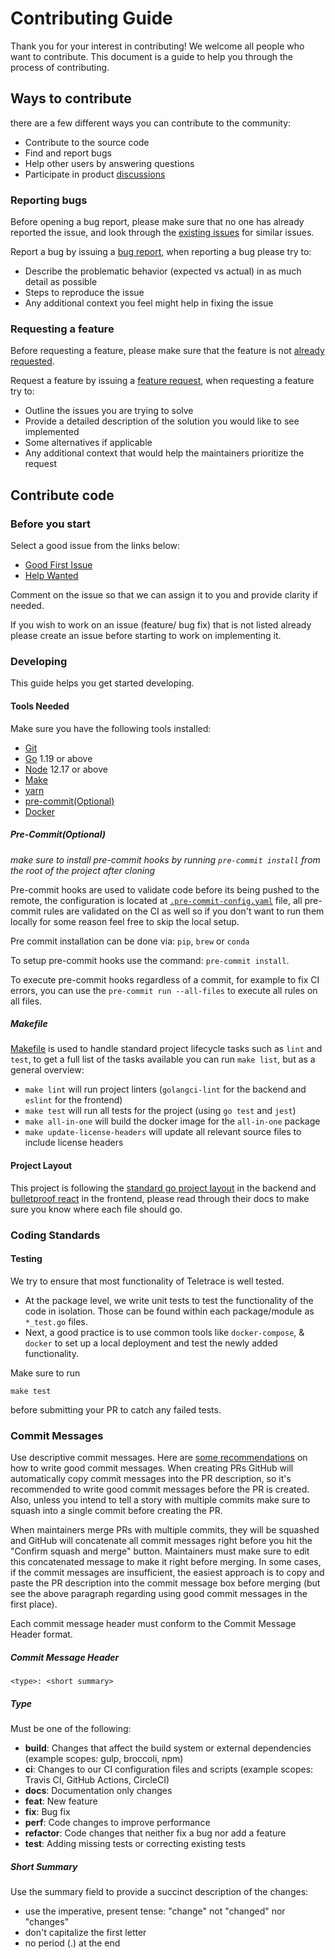 # Contributing Guide

Thank you for your interest in contributing! We welcome all people who want to contribute. This document is a guide to help you through the process of contributing.

## Ways to contribute

there are a few different ways you can contribute to the community:

- Contribute to the source code
- Find and report bugs
- Help other users by answering questions
- Participate in product [discussions](https://github.com/teletrace/teletrace/discussions)

### Reporting bugs

Before opening a bug report, please make sure that no one has already reported the issue, and look through the [existing issues](https://github.com/teletrace/teletrace/issues?q=is:open+is:issue+label:bug) for similar issues.

Report a bug by issuing a [bug report](https://github.com/teletrace/teletrace/issues/new?assignees=&labels=&template=bug_report.md&title=), when reporting a bug please try to:

- Describe the problematic behavior (expected vs actual) in as much detail as possible
- Steps to reproduce the issue
- Any additional context you feel might help in fixing the issue

### Requesting a feature

Before requesting a feature, please make sure that the feature is not [already requested](https://github.com/teletrace/teletrace/issues?q=is:open+is:issue+label:enhancement).

Request a feature by issuing a [feature request](https://github.com/teletrace/teletrace/issues/new?assignees=&labels=&template=feature_request.md&title=), when requesting a feature try to:

- Outline the issues you are trying to solve
- Provide a detailed description of the solution you would like to see implemented
- Some alternatives if applicable
- Any additional context that would help the maintainers prioritize the request

## Contribute code

### Before you start

Select a good issue from the links below:

- [Good First Issue](https://github.com/teletrace/teletrace/issues?q=is:open+is:issue+label:%22good+first+issue%22)
- [Help Wanted](https://github.com/teletrace/teletrace/issues?q=is:open+is:issue+label:%22help+wanted%22)

Comment on the issue so that we can assign it to you and provide clarity if needed.

If you wish to work on an issue (feature/ bug fix) that is not listed already please create an issue before starting to work on implementing it.

### Developing

This guide helps you get started developing.

#### Tools Needed

Make sure you have the following tools installed:

- [Git](https://git-scm.com/)
- [Go](https://golang.org/dl/) 1.19 or above
- [Node](https://nodejs.org/) 12.17 or above
- [Make](https://www.gnu.org/software/make/)
- [yarn](https://yarnpkg.com/)
- [pre-commit(Optional)](https://pre-commit.com/)
- [Docker](https://www.docker.com/)

##### Pre-Commit(Optional)

_make sure to install pre-commit hooks by running `pre-commit install` from the root of the project after cloning_

Pre-commit hooks are used to validate code before its being pushed to the remote, the configuration is located at [`.pre-commit-config.yaml`](./.pre-commit-config.yaml) file,
all pre-commit rules are validated on the CI as well so if you don't want to run them locally for some reason feel free to skip the local setup.

Pre commit installation can be done via: `pip`, `brew` or `conda`

To setup pre-commit hooks use the command: `pre-commit install`.

To execute pre-commit hooks regardless of a commit, for example to fix CI errors, you can use the `pre-commit run --all-files` to execute all rules on all files.

##### Makefile

[Makefile](./Makefile) is used to handle standard project lifecycle tasks such as `lint` and `test`,
to get a full list of the tasks available you can run `make list`, but as a general overview:

- `make lint` will run project linters (`golangci-lint` for the backend and `eslint` for the frontend)
- `make test` will run all tests for the project (using `go test` and `jest`)
- `make all-in-one` will build the docker image for the `all-in-one` package
- `make update-license-headers` will update all relevant source files to include license headers

#### Project Layout

This project is following the [standard go project layout](https://github.com/golang-standards/project-layout) in the backend and [bulletproof react](https://github.com/alan2207/bulletproof-react/) in the frontend, please read through their docs to make sure you know where each file should go.

### Coding Standards

#### Testing

We try to ensure that most functionality of Teletrace is well tested.

- At the package level, we write unit tests to test the functionality of the code in isolation.
  Those can be found within each package/module as `*_test.go` files.
- Next, a good practice is to use common tools like `docker-compose`, & `docker`
  to set up a local deployment and test the newly added functionality.

Make sure to run

```
make test
```

before submitting your PR to catch any failed tests.

### Commit Messages

Use descriptive commit messages. Here are [some recommendations](https://cbea.ms/git-commit/) on how to write good commit messages. When creating PRs GitHub will automatically copy commit messages into the PR description, so it's recommended to write good commit messages before the PR is created. Also, unless you intend to tell a story with multiple commits make sure to squash into a single commit before creating the PR.

When maintainers merge PRs with multiple commits, they will be squashed and GitHub will concatenate all commit messages right before you hit the "Confirm squash and merge" button. Maintainers must make sure to edit this concatenated message to make it right before merging. In some cases, if the commit messages are insufficient, the easiest approach is to copy and paste the PR description into the commit message box before merging (but see the above paragraph regarding using good commit messages in the first place).

Each commit message header must conform to the Commit Message Header format.

##### Commit Message Header

    <type>: <short summary>

##### Type

Must be one of the following:

- **build**: Changes that affect the build system or external dependencies (example scopes: gulp, broccoli, npm)
- **ci**: Changes to our CI configuration files and scripts (example scopes: Travis CI, GitHub Actions, CircleCI)
- **docs**: Documentation only changes
- **feat**: New feature
- **fix**: Bug fix
- **perf**: Code changes to improve performance
- **refactor**: Code changes that neither fix a bug nor add a feature
- **test**: Adding missing tests or correcting existing tests

##### Short Summary

Use the summary field to provide a succinct description of the changes:

- use the imperative, present tense: "change" not "changed" nor "changes"
- don't capitalize the first letter
- no period (.) at the end
